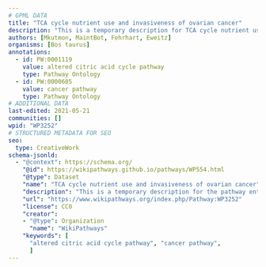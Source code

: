 ```yaml
---
# GPML DATA
title: "TCA cycle nutrient use and invasiveness of ovarian cancer"
description: "This is a temporary description for TCA cycle nutrient use and invasiveness of ovarian cancer"
authors: [Mkutmon, MaintBot, Fehrhart, Eweitz]
organisms: [Bos taurus]
annotations:
  - id: PW:0001119
    value: altered citric acid cycle pathway
    type: Pathway Ontology
  - id: PW:0000605
    value: cancer pathway
    type: Pathway Ontology
# ADDITIONAL DATA
last-edited: 2021-05-21
communities: []
wpid: "WP3252"
# STRUCTURED METADATA FOR SEO
seo:
  type: CreativeWork
schema-jsonld:
  - "@context": https://schema.org/
    "@id": https://wikipathways.github.io/pathways/WP554.html
    "@type": Dataset
    "name": "TCA cycle nutrient use and invasiveness of ovarian cancer"
    "description": "This is a temporary description for the pathway entitled: TCA cycle nutrient use and invasiveness of ovarian cancer"
    "url": "https://www.wikipathways.org/index.php/Pathway:WP3252"
    "license": CC0
    "creator":
    - "@type": Organization
      "name": "WikiPathways"
    "keywords": [
      "altered citric acid cycle pathway", "cancer pathway",
      ]
---
```

